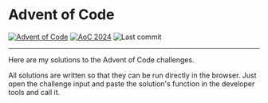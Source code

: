 # Advent of Code

[![Advent of Code](https://img.shields.io/badge/Advent%20of%20Code-ffff66?logo=adventofcode&logoColor=000)](<https://adventofcode.com/> "Advent of Code homepage")
[![AoC 2024](https://img.shields.io/badge/2024-⭐%2028-gray?logo=adventofcode&labelColor=8a2be2)](https://adventofcode.com/2024)
![Last commit](https://img.shields.io/github/last-commit/boginw/aoc "Last commit")

---

Here are my solutions to the Advent of Code challenges.

All solutions are written so that they can be run directly in the browser. 
Just open the challenge input and paste the solution's function in the developer tools and call it.

